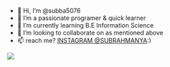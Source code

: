 - 👋 Hi, I’m @subba5076
- 👀 I’m a passionate programer & quick learner
- 🌱 I’m currently learning B.E Information Science
- 💞️ I’m looking to collaborate on as mentioned above
- 📫  reach me? [INSTAGRAM @SUBRAHMANYA](https://www.instagram.com/trackjum/):)
<img src="https://github-readme-stats.vercel.app/api?username=subba5076&&show_icons=true&title_color=ffffff&icon_color=bb2acf&text_color=daf7dc&bg_color=151515">
<!---
subba5076/subba5076 is a ✨ special ✨ repository because its `README.md` (this file) appears on your GitHub profile.
You can click the Preview link to take a look at your changes.
--->
